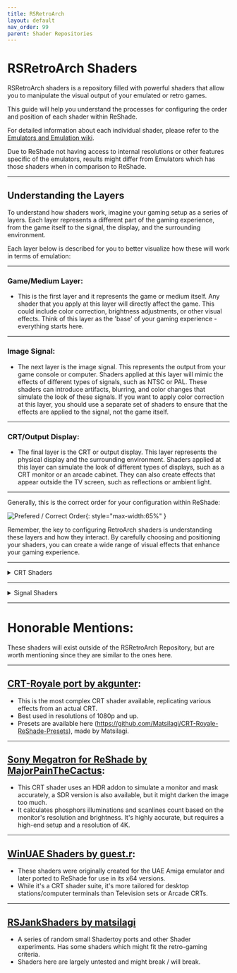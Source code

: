 ```yaml
---
title: RSRetroArch
layout: default
nav_order: 99
parent: Shader Repositories
---
```


# RSRetroArch Shaders

RSRetroArch shaders is a repository filled with powerful shaders that allow you to manipulate the visual output of your emulated or retro games.

This guide will help you understand the processes for configuring the order and position of each shader within ReShade.

For detailed information about each individual shader, please refer to the [Emulators and Emulation wiki](https://emulation.gametechwiki.com/index.php/Shaders_and_filters).

Due to ReShade not having access to internal resolutions or other features specific of the emulators, results might differ from Emulators which has those shaders when in comparison to ReShade.

---

## Understanding the Layers

To understand how shaders work, imagine your gaming setup as a series of layers. Each layer represents a different part of the gaming experience, from the game itself to the signal, the display, and the surrounding environment.

Each layer below is described for you to better visualize how these will work in terms of emulation:

---

### **Game/Medium Layer:**

  * This is the first layer and it represents the game or medium itself. Any shader that you apply at this layer will directly affect the game. This could include color correction, brightness adjustments, or other visual effects. Think of this layer as the 'base' of your gaming experience - everything starts here.

---

### **Image Signal:**

  * The next layer is the image signal. This represents the output from your game console or computer. Shaders applied at this layer will mimic the effects of different types of signals, such as NTSC or PAL. These shaders can introduce artifacts, blurring, and color changes that simulate the look of these signals. If you want to apply color correction at this layer, you should use a separate set of shaders to ensure that the effects are applied to the signal, not the game itself.

---

### **CRT/Output Display:**

  * The final layer is the CRT or output display. This layer represents the physical display and the surrounding environment. Shaders applied at this layer can simulate the look of different types of displays, such as a CRT monitor or an arcade cabinet. They can also create effects that appear outside the TV screen, such as reflections or ambient light.

---

Generally, this is the correct order for your configuration within ReShade:

![Prefered / Correct Order](../images/configuring-rsretroarch-shaders/pref_order.png){: style="max-width:65%" }

Remember, the key to configuring RetroArch shaders is understanding these layers and how they interact. By carefully choosing and positioning your shaders, you can create a wide range of visual effects that enhance your gaming experience.

---

<details markdown="block" class="details-tree">
<summary>CRT Shaders</summary>

This section introduces some of the most commonly used CRT-Shaders. Each shader has unique features and performance impacts.

---

<details markdown="block" class="details-tree">
<summary>CRT-Lottes</summary>

CRT-Lottes, created by Timothy Lottes, is designed to convincingly simulate various types of CRTs and masks. It's not too resource-intensive, making it a good choice for most systems.

</details>

---

<details markdown="block" class="details-tree">
<summary>CRT-Potato</summary>

CRT-Potato is a lightweight shader that comes in two variants: Cool and Warm. It's designed to mimic a Trinitron display and is ideal for less powerful systems or mobile devices.

</details>

---

<details markdown="block" class="details-tree">
<summary>CRT-Hyllian</summary>

CRT-Hyllian is designed to mimic an arcade display, but can also simulate other types of monitors. It's a bit more resource-intensive than Lottes, but still manageable for most systems.

</details>

---

<details markdown="block" class="details-tree">
<summary>CRT-NewPixie</summary>

CRT-NewPixie, created by Mattias Gustaffson, is a popular choice for CRT Shaders. It strikes a balance between visual fidelity and performance, making it a good all-around choice.

</details>

---

<details markdown="block" class="details-tree">
<summary>CRT-Royale</summary>

CRT-Royale is the most advanced CRT shader currently available. It's designed for 4K displays and includes a wide range of features, including multiple mask types, scanline options, interlacing, bloom and halation, phosphor and beam offsets, and more. However, it's also the most resource-intensive shader, so a dedicated GPU from 2010 or later is recommended.

</details>

</details>

---

<details markdown="block" class="details-tree">
<summary>Signal Shaders</summary>

This section introduces some of the signal shaders (NTSC and PAL) available in the repository, highlighting their unique features and performance impacts.

---

<details markdown="block" class="details-tree">
<summary>Artifact Colors</summary>

Artifact Colors shader mimics the output of an Apple II NTSC connection. It's great for those seeking the signal/dot crawl effect (also known as "rainbow" effect). Its blurring effect is also useful for 2D game sprite blending.

</details>

---

<details markdown="block" class="details-tree">
<summary>NTSC RetroArch</summary>

NTSC RetroArch, created by trogglemonkey, is a widely used NTSC shader due to its speed and ease of use. It comes in two versions: one with scanlines and one without, catering to different user preferences.

</details>

---

<details markdown="block" class="details-tree">
<summary>GTUv50</summary>

GTUv50 is an advanced NTSC-signal shader that emphasizes on signal blurring. It offers options for scanlines, connection type, TV line count, and signal frequency on each layer, making it ideal for replicating specific setups.

</details>

---

<details markdown="block" class="details-tree">
<summary>MAME NTSC</summary>

MAME NTSC is the standard NTSC shader found in the MAME emulator. It offers some dot-crawl / signal artifacts, but is more subdued compared to other shaders.

</details>

---

<details markdown="block" class="details-tree">
<summary>R57-PAL</summary>

R57-PAL is a realistic PAL shader that mimics the output of a NES PAL connection. It works well with most console visuals and effectively replicates the setups common in European countries. It also includes the notable "dot-crawl" effects and other signal anomalies.

</details>

</details>

---

# Honorable Mentions:

These shaders will exist outside of the RSRetroArch Repository, but are worth mentioning since they are similar to the ones here.

---

## [CRT-Royale port by akgunter](https://github.com/akgunter/crt-royale-reshade):

* This is the most complex CRT shader available, replicating various effects from an actual CRT.
* Best used in resolutions of 1080p and up.
* Presets are available here (https://github.com/Matsilagi/CRT-Royale-ReShade-Presets), made by Matsilagi.

---

## [Sony Megatron for ReShade by MajorPainTheCactus](https://github.com/MajorPainTheCactus/SonyMegatron-ReShade):

* This CRT shader uses an HDR addon to simulate a monitor and mask accurately, a SDR version is also available, but it might darken the image too much. 
* It calculates phosphors illuminations and scanlines count based on the monitor's resolution and brightness. It's highly accurate, but requires a high-end setup and a resolution of 4K.

---

## [WinUAE Shaders by guest.r](https://github.com/guestrr/WinUAE-Shaders/tree/master/ReshadeShaders):

* These shaders were originally created for the UAE Amiga emulator and later ported to ReShade for use in its x64 versions. 
* While it's a CRT shader suite, it's more tailored for desktop stations/computer terminals than Television sets or Arcade CRTs.

---

## [RSJankShaders by matsilagi](https://github.com/Matsilagi/RSJankShaders)

* A series of random small Shadertoy ports and other Shader experiments. Has some shaders which might fit the retro-gaming criteria.
* Shaders here are largely untested and might break / will break.